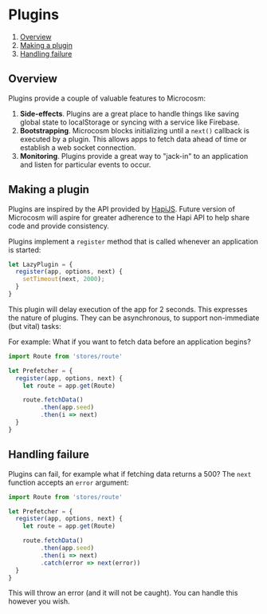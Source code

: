# Plugins

1. [Overview](#overview)
2. [Making a plugin](#making-a-plugin)
3. [Handling failure](#handling-failure)

## Overview

Plugins provide a couple of valuable features to Microcosm:

1. **Side-effects**. Plugins are a great place to handle things like
saving global state to localStorage or syncing with a service like
Firebase.
2. **Bootstrapping**. Microcosm blocks initializing until a `next()`
callback is executed by a plugin. This allows apps to fetch data ahead
of time or establish a web socket connection.
3. **Monitoring**. Plugins provide a great way to "jack-in" to an
application and listen for particular events to occur.

## Making a plugin

Plugins are inspired by the API provided by
[HapiJS](hapijs.com). Future version of Microcosm will aspire for
greater
adherence to the Hapi API to help share code and provide consistency.

Plugins implement a `register` method that is called whenever an application is
started:

```javascript
let LazyPlugin = {
  register(app, options, next) {
    setTimeout(next, 2000);
  }
}
```

This plugin will delay execution of the app for 2 seconds. This
expresses the nature of plugins. They can be asynchronous, to support
non-immediate (but vital) tasks:

For example: What if you want to fetch data before an application begins?

```javascript
import Route from 'stores/route'

let Prefetcher = {
  register(app, options, next) {
    let route = app.get(Route)

    route.fetchData()
         .then(app.seed)
         .then(i => next)
  }
}
```

## Handling failure

Plugins can fail, for example what if fetching data returns a 500? The
`next` function accepts an `error` argument:

```javascript
import Route from 'stores/route'

let Prefetcher = {
  register(app, options, next) {
    let route = app.get(Route)

    route.fetchData()
         .then(app.seed)
         .then(i => next)
         .catch(error => next(error))
  }
}
```

This will throw an error (and it will not be caught). You can handle
this however you wish.
